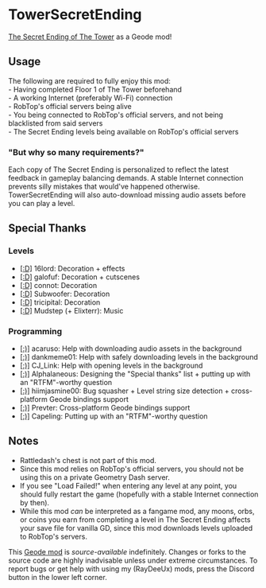 # TowerSecretEnding
[The Secret Ending of The Tower](https://youtube.com/watch?v=Tjb_b8EmXCM) as a Geode mod!
## Usage
<cy>The following are required to fully enjoy this mod:</c>\
<cy>- Having completed Floor 1 of The Tower beforehand</c>\
<cy>- A working Internet (preferably Wi-Fi) connection</c>\
<cy>- RobTop's official servers being alive</c>\
<cy>- You being connected to RobTop's official servers, and not being blacklisted from said servers</c>\
<cy>- The Secret Ending levels being available on RobTop's official servers</c>
### "But why so many requirements?"
Each copy of <cy>The Secret Ending</c> is personalized to reflect the latest feedback in gameplay balancing demands. A stable Internet connection prevents silly mistakes that would've happened otherwise. TowerSecretEnding will also auto-download missing audio assets before you can play a level.
## Special Thanks
### Levels
- [\[:D\]](user:9099846) <c-ffffff>16</c><c-4b00af>lord</c>: Decoration + effects
- [\[:D\]](user:9471312) <c-007d7d>galo</c><c-ffff00>fuf</c>: Decoration + cutscenes
- [\[:D\]](user:4682863) <c-7d7dff>con</c><c-fffa7f>not</c>: Decoration
- [\[:D\]](user:1275405) <c-00c8ff>Sub</c><c-a0ffff>woof</c><c-00c8ff>er</c>: Decoration
- [\[:D\]](user:6061424) <c-ff7d00>tri</c><c-00ffff>ci</c><c-ff7d00>pi</c><c-00ffff>tal</c>: Decoration
- [\[:D\]](user:2100578) <c-00ffff>Mudstep</c> (+ Elixterr): Music
### Programming
- [\[:)\]](user:25012294) <c-afafaf>acaruso</c>: Help with downloading audio assets in the background
- [\[:)\]](user:9735891) <c-7d7dff>dank</c><c-00c8ff>meme</c><c-7d7dff>01</c>: Help with safely downloading levels in the background
- [\[:)\]](user:5367051) <c-00ff7d>CJ_Link</c>: Help with opening levels in the background
- [\[:)\]](user:1139015) <c-4c6e5d>Alp</c><c-73ab90>ha</c><c-bc419c>la</c><c-ce6087>n</c><c-ec9667>e</c><c-fcfc78>o</c><c-83da96>u</c><c-80d5dc>s</c>: Designing the "Special thanks" list + putting up with an "RTFM"-worthy question
- [\[:)\]](user:7466002) <c-fcb5ff>hiim</c><c-00c8ff>jasmine</c><c-fcb5ff>00</c>: Bug squasher + Level string size detection + cross-platform Geode bindings support
- [\[:)\]](user:7696536) <c-7d7dff>Prev</c><c-ffa040>ter</c>: Cross-platform Geode bindings support
- [\[:)\]](user:18226543) Capeling: Putting up with an "RTFM"-worthy question
## Notes
- Rattledash's chest is not part of this mod.
- Since this mod relies on RobTop's official servers, you should not be using this on a private Geometry Dash server.
- If you see "Load Failed!" when entering any level at any point, you should fully restart the game (hopefully with a stable Internet connection by then).
- While this mod *can* be interpreted as a fangame mod, any moons, orbs, or coins you earn from completing a level in <cy>The Secret Ending</c> affects your save file for vanilla GD, since this mod downloads levels uploaded to RobTop's servers.

This [Geode mod](https://geode-sdk.org) is *source-available* indefinitely. Changes or forks to the source code are highly inadvisable unless under extreme circumstances. To report bugs or get help with using my (RayDeeUx) mods, press the Discord button in the lower left corner.